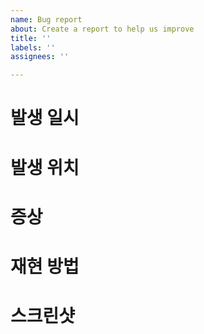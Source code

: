 ```yaml
---
name: Bug report
about: Create a report to help us improve
title: ''
labels: ''
assignees: ''

---
```


# 발생 일시

# 발생 위치

# 증상

# 재현 방법

# 스크린샷
